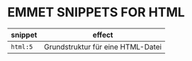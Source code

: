 # EMMET SNIPPETS FOR HTML

| snippet | effect |
| --- | --- |
| `html:5` | Grundstruktur für eine HTML-Datei |

